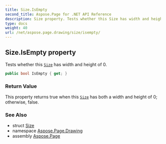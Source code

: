 ```yaml
---
title: Size.IsEmpty
second_title: Aspose.Page for .NET API Reference
description: Size property. Tests whether this Size has width and height of 0
type: docs
weight: 40
url: /net/aspose.page.drawing/size/isempty/
---
```

## Size.IsEmpty property

Tests whether this [`Size`](../) has width and height of 0.

```csharp
public bool IsEmpty { get; }
```

### Return Value

This property returns true when this [`Size`](../) has both a width and height of 0; otherwise, false.

### See Also

* struct [Size](../)
* namespace [Aspose.Page.Drawing](../../size/)
* assembly [Aspose.Page](../../../)


